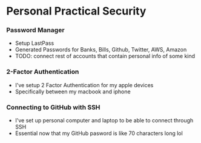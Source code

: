 # Personal Practical Security
### Password Manager
- Setup LastPass
- Generated Passwords for Banks, Bills, Github, Twitter, AWS, Amazon
- TODO: connect rest of accounts that contain personal info of some kind

### 2-Factor Authentication
- I've setup 2 Factor Authentication for my apple devices
- Specifically between my macbook and iphone

### Connecting to GitHub with SSH
- I've set up personal computer and laptop to be able to connect through SSH
- Essential now that my GitHub pasword is like 70 characters long lol